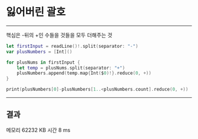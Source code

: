 # 잃어버린 괄호

---

핵심은 -뒤의 +인 수들을 것들을 모두 더해주는 것
        

```swift
let firstInput = readLine()!.split(separator: "-")
var plusNumbers = [Int]()

for plusNums in firstInput {
    let temp = plusNums.split(separator: "+")
    plusNumbers.append(temp.map{Int($0)!}.reduce(0, +))
}

print(plusNumbers[0]-plusNumbers[1..<plusNumbers.count].reduce(0, +))


```

---



## 결과

메모리 62232 KB   시간  8 ms
